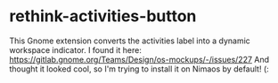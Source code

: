 # rethink-activities-button
This Gnome extension converts the activities label into a dynamic workspace indicator.
I found it here: https://gitlab.gnome.org/Teams/Design/os-mockups/-/issues/227
And thought it looked cool, so I'm trying to install it on Nimaos by default! (:
